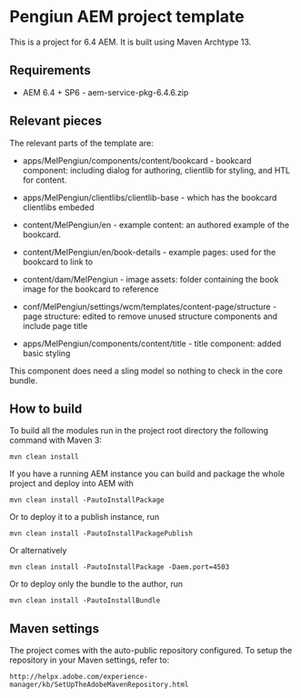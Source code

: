 # Pengiun AEM project template

This is a project for 6.4 AEM. It is built using Maven Archtype 13. 

## Requirements
* AEM 6.4 + SP6 - aem-service-pkg-6.4.6.zip

## Relevant pieces

The relevant parts of the template are:

* apps/MelPengiun/components/content/bookcard - bookcard component: including dialog for authoring, clientlib for styling, and HTL for content.
* apps/MelPengiun/clientlibs/clientlib-base - which has the bookcard clientlibs embeded
* content/MelPengiun/en - example content: an authored example of the bookcard.
* content/MelPengiun/en/book-details - example pages: used for the bookcard to link to
* content/dam/MelPengiun - image assets: folder containing the book image for the bookcard to reference

* conf/MelPengiun/settings/wcm/templates/content-page/structure - page structure: edited to remove unused structure components and include page title
* apps/MelPengiun/components/content/title - title component: added basic styling

This component does need a sling model so nothing to check in the core bundle.


## How to build

To build all the modules run in the project root directory the following command with Maven 3:

    mvn clean install

If you have a running AEM instance you can build and package the whole project and deploy into AEM with  

    mvn clean install -PautoInstallPackage
    
Or to deploy it to a publish instance, run

    mvn clean install -PautoInstallPackagePublish
    
Or alternatively

    mvn clean install -PautoInstallPackage -Daem.port=4503

Or to deploy only the bundle to the author, run

    mvn clean install -PautoInstallBundle

## Maven settings

The project comes with the auto-public repository configured. To setup the repository in your Maven settings, refer to:

    http://helpx.adobe.com/experience-manager/kb/SetUpTheAdobeMavenRepository.html
